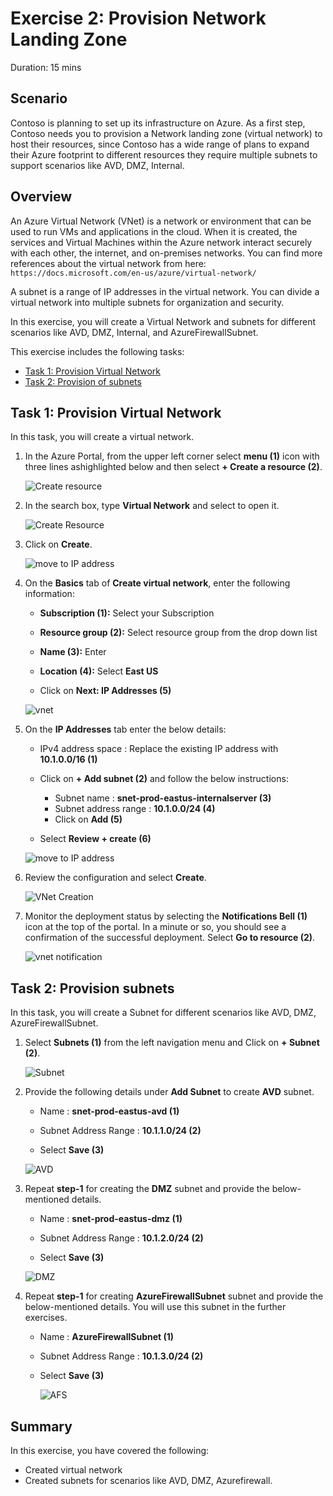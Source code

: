 
# Exercise 2: Provision Network Landing Zone

Duration: 15 mins

## Scenario 

Contoso is planning to set up its infrastructure on Azure. As a first step, Contoso needs you to provision a Network landing zone (virtual network) to host their resources, since Contoso has a wide range of plans to expand their Azure footprint to different resources they require multiple subnets to support scenarios like AVD, DMZ, Internal.

## Overview

An Azure Virtual Network (VNet) is a network or environment that can be used to run VMs and applications in the cloud. When it is created, the services and Virtual Machines within the Azure network interact securely with each other, the internet, and on-premises networks. You can find more references about the virtual network from here: ```https://docs.microsoft.com/en-us/azure/virtual-network/```

A subnet is a range of IP addresses in the virtual network. You can divide a virtual network into multiple subnets for organization and security.

In this exercise, you will create a Virtual Network and subnets for different scenarios like AVD, DMZ, Internal, and AzureFirewallSubnet.

This exercise includes the following tasks:

* [Task 1: Provision Virtual Network](#task-1-provision-virtual-network)
* [Task 2: Provision of subnets](#task-2-provision-subnets)


## Task 1: Provision Virtual Network 

In this task, you will create a virtual network.

1.  In the Azure Portal, from the upper left corner select **menu (1)** icon with three lines ashighlighted below and then select **+ Create a resource (2)**.

      ![Create resource](https://github.com/Divyasri199/AIW-Azure-Network-Solutions/blob/prod/media/createare.png?raw=true)
     
1.  In the search box, type **Virtual Network** and select to open it.

     ![Create Resource](https://github.com/CloudLabsAI-Azure/AIW-Azure-Network-Solutions/blob/main/media/virtual%20network.png?raw=true)
     
1.  Click on **Create**.

      ![move to IP address](https://github.com/CloudLabsAI-Azure/AIW-Azure-Network-Solutions/blob/main/media/vnet.png?raw=true)
     
1. On the **Basics** tab of **Create virtual network**, enter the following information:

    -  **Subscription (1):** Select your Subscription
  
    -  **Resource group (2):** Select **<inject key="Resource Group" enableCopy="false"/>** resource group from the drop down list

    -  **Name (3):**  Enter **<inject key="VnetName" enableCopy="true"/>**

    -  **Location (4):** Select **East US**

    - Click on **Next: IP Addresses (5)**

    ![vnet](https://github.com/CloudLabsAI-Azure/AIW-Azure-Network-Solutions/blob/main/media/newvnet.png?raw=true)

1.  On the **IP Addresses** tab enter the below details:

     - IPv4 address space : Replace the existing IP address with **10.1.0.0/16 (1)**
     
     - Click on **+ Add subnet (2)** and follow the below instructions:
  
         - Subnet name : **snet-prod-eastus-internalserver (3)**
         - Subnet address range : **10.1.0.0/24 (4)**
         - Click on **Add (5)**
        
     - Select **Review + create (6)**
     
    ![move to IP address](https://github.com/CloudLabsAI-Azure/AIW-Azure-Network-Solutions/blob/main/media/poi.png?raw=true)

1. Review the configuration and select **Create**.

     ![VNet Creation](https://github.com/CloudLabsAI-Azure/AIW-Azure-Network-Solutions/blob/main/media/zxc.png?raw=true)

1. Monitor the deployment status by selecting the **Notifications Bell (1)** icon at the top of the portal. In a minute or so, you should see a confirmation of the successful deployment. Select **Go to resource (2)**.

     ![vnet notification](https://github.com/CloudLabsAI-Azure/AIW-Azure-Network-Solutions/blob/main/media/ghj.png?raw=true)

## Task 2: Provision subnets

In this task, you will create a Subnet for different scenarios like AVD, DMZ, AzureFirewallSubnet. 

1.  Select **Subnets (1)** from <inject key="VnetName" enableCopy="false"/> the left navigation menu and Click on **+ Subnet (2)**.

      ![Subnet](https://github.com/CloudLabsAI-Azure/AIW-Azure-Network-Solutions/blob/main/media/ssuu.png?raw=true)
      
1. Provide the following details under **Add Subnet** to create **AVD** subnet.

    - Name : **snet-prod-eastus-avd (1)**
    
    - Subnet Address Range : **10.1.1.0/24 (2)**
    
    - Select **Save (3)**

    ![AVD](https://github.com/CloudLabsAI-Azure/AIW-Azure-Network-Solutions/blob/main/media/aavv.png?raw=true)
    
1. Repeat **step-1** for creating the **DMZ** subnet and provide the below-mentioned details.

    - Name : **snet-prod-eastus-dmz (1)**
    
    - Subnet Address Range : **10.1.2.0/24 (2)**
    
    - Select **Save (3)**

    ![DMZ](https://github.com/CloudLabsAI-Azure/AIW-Azure-Network-Solutions/blob/main/media/ddmm.png?raw=true)
    
    
1. Repeat **step-1** for creating **AzureFirewallSubnet** subnet and provide the below-mentioned details. You will use this subnet in the further exercises.

    - Name : **AzureFirewallSubnet (1)**
    
    - Subnet Address Range : **10.1.3.0/24 (2)** 
    
    - Select **Save (3)**

      ![AFS](https://github.com/CloudLabsAI-Azure/AIW-Azure-Network-Solutions/blob/main/media/aaffss.png?raw=true)
  
## Summary

In this exercise, you have covered the following:

- Created virtual network
- Created subnets for scenarios like AVD, DMZ, Azurefirewall.


   
